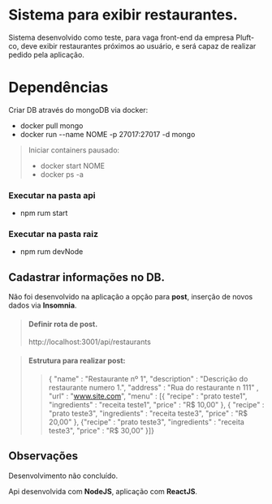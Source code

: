 # Sistema para exibir restaurantes.
Sistema desenvolvido como teste, para vaga front-end da empresa Pluft-co, deve exibir restaurantes próximos ao usuário, e será capaz de realizar pedido pela aplicação.

# Dependências
Criar DB através do mongoDB via docker:

- docker pull mongo
- docker run --name NOME -p 27017:27017 -d mongo

>Iniciar containers pausado:
>- docker start NOME
>- docker ps -a

### Executar na pasta api
- npm rum start

### Executar na pasta raiz
- npm rum devNode

## Cadastrar informações no DB.

Não foi desenvolvido na aplicação a opção para **post**, inserção de novos dados via **Insomnia**.
>#### Definir rota de post.
>http://localhost:3001/api/restaurants

  

>#### Estrutura para realizar post:
> 
> > {
> "name" : "Restaurante nº 1",
> "description" : "Descrição do restaurante numero 1.",
> "address" : "Rua do restaurante n 111" ,
> "url" : "www.site.com",
> "menu" : [{
> "recipe" : "prato teste1",
> "ingredients" : "receita teste1",
> "price" : "R$ 10,00" },
>  { "recipe" : "prato teste3",
> "ingredients" : "receita teste3",
> "price" : "R$ 20,00"
> }, 
> {"recipe" : "prato teste3",
> "ingredients" : "receita teste3",
> "price" : "R$ 30,00" }]}


## Observações

Desenvolvimento não concluído.

  

Api desenvolvida com **NodeJS**, aplicação com **ReactJS**.
